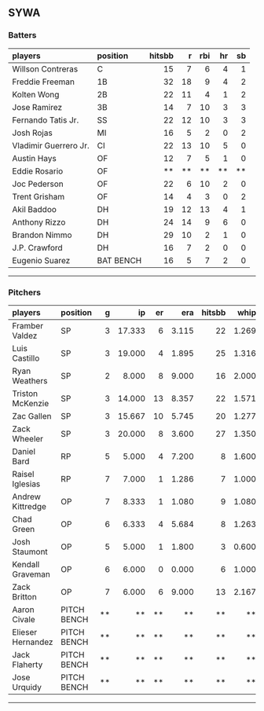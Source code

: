 ## SYWA

### Batters

 
|players               |position  | hitsbb|  r| rbi| hr| sb| 
|:---------------------|:---------|------:|--:|---:|--:|--:| 
|Willson Contreras     |C         |     15|  7|   6|  4|  1| 
|Freddie Freeman       |1B        |     32| 18|   9|  4|  2| 
|Kolten Wong           |2B        |     22| 11|   4|  1|  2| 
|Jose Ramirez          |3B        |     14|  7|  10|  3|  3| 
|Fernando Tatis Jr.    |SS        |     22| 12|  10|  3|  3| 
|Josh Rojas            |MI        |     16|  5|   2|  0|  2| 
|Vladimir Guerrero Jr. |CI        |     22| 13|  10|  5|  0| 
|Austin Hays           |OF        |     12|  7|   5|  1|  0| 
|Eddie Rosario         |OF        |     **| **|  **| **| **| 
|Joc Pederson          |OF        |     22|  6|  10|  2|  0| 
|Trent Grisham         |OF        |     14|  4|   3|  0|  2| 
|Akil Baddoo           |DH        |     19| 12|  13|  4|  1| 
|Anthony Rizzo         |DH        |     24| 14|   9|  6|  0| 
|Brandon Nimmo         |DH        |     29| 10|   2|  1|  0| 
|J.P. Crawford         |DH        |     16|  7|   2|  0|  0| 
|Eugenio Suarez        |BAT BENCH |     16|  5|   7|  2|  0| 


* * *

### Pitchers

 
|players           |position    |  g|     ip| er|   era| hitsbb|  whip| so|  w| sv| 
|:-----------------|:-----------|--:|------:|--:|-----:|------:|-----:|--:|--:|--:| 
|Framber Valdez    |SP          |  3| 17.333|  6| 3.115|     22| 1.269| 14|  2|  0| 
|Luis Castillo     |SP          |  3| 19.000|  4| 1.895|     25| 1.316| 25|  2|  0| 
|Ryan Weathers     |SP          |  2|  8.000|  8| 9.000|     16| 2.000|  6|  0|  0| 
|Triston McKenzie  |SP          |  3| 14.000| 13| 8.357|     22| 1.571| 11|  0|  0| 
|Zac Gallen        |SP          |  3| 15.667| 10| 5.745|     20| 1.277| 20|  0|  0| 
|Zack Wheeler      |SP          |  3| 20.000|  8| 3.600|     27| 1.350| 20|  2|  0| 
|Daniel Bard       |RP          |  5|  5.000|  4| 7.200|      8| 1.600|  6|  1|  2| 
|Raisel Iglesias   |RP          |  7|  7.000|  1| 1.286|      7| 1.000| 10|  1|  3| 
|Andrew Kittredge  |OP          |  7|  8.333|  1| 1.080|      9| 1.080|  9|  1|  0| 
|Chad Green        |OP          |  6|  6.333|  4| 5.684|      8| 1.263|  9|  1|  0| 
|Josh Staumont     |OP          |  5|  5.000|  1| 1.800|      3| 0.600|  5|  1|  0| 
|Kendall Graveman  |OP          |  6|  6.000|  0| 0.000|      6| 1.000| 12|  2|  2| 
|Zack Britton      |OP          |  7|  6.000|  6| 9.000|     13| 2.167|  5|  0|  0| 
|Aaron Civale      |PITCH BENCH | **|     **| **|    **|     **|    **| **| **| **| 
|Elieser Hernandez |PITCH BENCH | **|     **| **|    **|     **|    **| **| **| **| 
|Jack Flaherty     |PITCH BENCH | **|     **| **|    **|     **|    **| **| **| **| 
|Jose Urquidy      |PITCH BENCH | **|     **| **|    **|     **|    **| **| **| **| 


* * *


